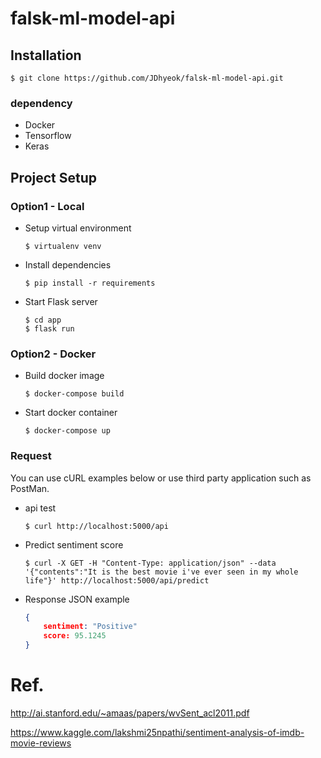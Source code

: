 # falsk-ml-model-api

## Installation
```
$ git clone https://github.com/JDhyeok/falsk-ml-model-api.git
```

### dependency
- Docker
- Tensorflow
- Keras

## Project Setup

### Option1 - Local

- Setup virtual environment
    ```shell
    $ virtualenv venv
    ```
- Install dependencies
    ```shell
    $ pip install -r requirements
    ```

- Start Flask server
    ```shell
    $ cd app
    $ flask run
    ```

### Option2 - Docker
- Build docker image
    ```shell
    $ docker-compose build
    ```

- Start docker container
    ```shell
    $ docker-compose up
    ```

### Request
You can use cURL examples below or use third party application such as PostMan.

- api test
    ```shell
    $ curl http://localhost:5000/api
    ```

- Predict sentiment score
    ```shell
    $ curl -X GET -H "Content-Type: application/json" --data '{"contents":"It is the best movie i've ever seen in my whole life"}' http://localhost:5000/api/predict
    ``` 

- Response JSON example
    ```json
    {
        sentiment: "Positive"
        score: 95.1245
    }
    ```
# Ref.
http://ai.stanford.edu/~amaas/papers/wvSent_acl2011.pdf

https://www.kaggle.com/lakshmi25npathi/sentiment-analysis-of-imdb-movie-reviews